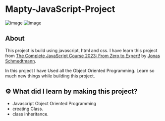 # Mapty-JavaScript-Project

![image](https://img.shields.io/badge/Project-JavaScript-blue)
![image](https://img.shields.io/badge/BHASKAR-SAHU-blue)

## About

This project is build using javascript, html and css. I have learn this project from [The Complete JavaScript Course 2023: From Zero to Expert!](https://www.udemy.com/course/the-complete-javascript-course/) by [Jonas Schmedtmann](https://twitter.com/jonasschmedtman).

In this project I have Used all the Object Oriented Programming. Learn so much new things while building this project.

## ⚙️ What did I learn by making this project?

- Javascript Object Oriented Programming
- creating Class.
- class inheritance.
